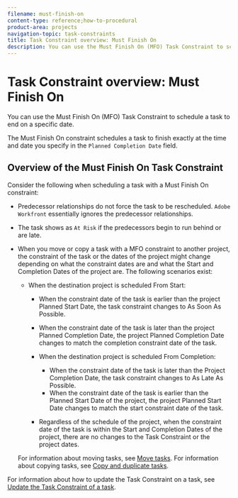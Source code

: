 ```yaml
---
filename: must-finish-on
content-type: reference;how-to-procedural
product-area: projects
navigation-topic: task-constraints
title: Task Constraint overview: Must Finish On
description: You can use the Must Finish On (MFO) Task Constraint to schedule a task to end on a specific date.
---
```


# Task Constraint overview: Must Finish On

You can use the Must Finish On (MFO) Task Constraint to schedule a task to end on a specific date. 

The Must Finish On constraint schedules a task to finish exactly at the time and date you specify in the `Planned Completion Date` field.

## Overview of the Must Finish On Task Constraint

Consider the following when scheduling a task with a Must Finish On constraint:

* Predecessor relationships do not force the task to be rescheduled. `Adobe Workfront` essentially ignores the predecessor relationships.
* The task shows as `At Risk` if the predecessors begin to run behind or are late.

* When you move or copy a task with a MFO constraint to another project, the constraint of the task or the dates of the project might change depending on what the constraint dates are and what the Start and Completion Dates of the project are. The following scenarios exist:

  * When the destination project is scheduled From Start:

    * When the constraint date of the task is earlier than the project Planned Start Date, the task constraint changes to As Soon As Possible. 
    * When the constraint date of the task is later than the project Planned Completion Date, the project Planned Completion Date changes to match the completion constraint date of the task.

    * When the destination project is scheduled From Completion:

      * When the constraint date of the task is later than the Project Completion Date, the task constraint changes to As Late As Possible. 
      * When the constraint date of the task is earlier than the Planned Start Date of the project, the project Planned Start Date changes to match the start constraint date of the task.

    * Regardless of the schedule of the project, when the constraint date of the task is within the Start and Completion Dates of the project, there are no changes to the Task Constraint or the project dates.

  For information about moving tasks, see [Move tasks](../../../manage-work/tasks/manage-tasks/move-tasks.md). For information about copying tasks, see [Copy and duplicate tasks](../../../manage-work/tasks/manage-tasks/copy-and-duplicate-tasks.md).

For information about how to update the Task&nbsp;Constraint on a task, see [Update the Task Constraint of a task](../../../manage-work/tasks/task-constraints/update-task-constraint-of-task.md).

<!--
Use the Must Finish On Task Constraint To update the Task Constraint to Must Finish On: Go to a task whose Task Constraint you want to update. Click the More icon next to the task name, then click Edit. In the Overview section, expand the Task Constraint drop-down menu. Select Must Finish On. Specify a Planned Completion Date. The task must complete by this date, and no later than this date. Click Save Changes.
-->

